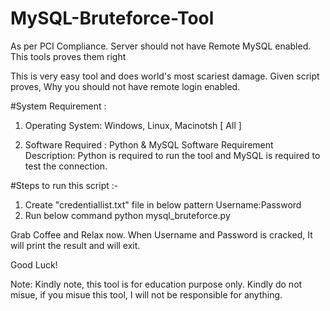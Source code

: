 # MySQL-Bruteforce-Tool
As per PCI Compliance. Server should not have Remote MySQL enabled. This tools proves them right

This is very easy tool and does world's most scariest damage. Given script proves, Why you should not have remote login enabled.

#System Requirement : 

1. Operating System: Windows, Linux, Macinotsh [ All ]

2. Software Required : Python & MySQL
Software Requirement Description: Python is required to run the tool and MySQL is required to test the connection.

#Steps to run this script :-

1. Create "credentiallist.txt" file in below pattern
        Username:Password
2. Run below command 
        python mysql_bruteforce.py

Grab Coffee and Relax now. When Username and Password is cracked, It will print the result and will exit.

Good Luck!

Note: Kindly note, this tool is for education purpose only. Kindly do not misue, if you misue this tool, I will not be responsible for anything.
